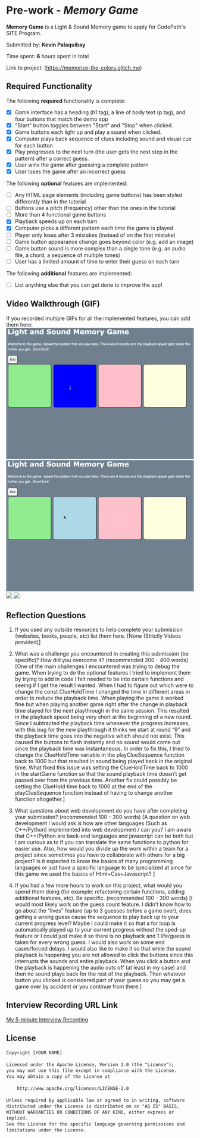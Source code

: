 # Pre-work - *Memory Game*

**Memory Game** is a Light & Sound Memory game to apply for CodePath's SITE Program. 

Submitted by: **Kevin Palaquibay**

Time spent: **6** hours spent in total

Link to project: (https://memorize-the-colors.glitch.me)

## Required Functionality

The following **required** functionality is complete:

* [x] Game interface has a heading (h1 tag), a line of body text (p tag), and four buttons that match the demo app
* [x] "Start" button toggles between "Start" and "Stop" when clicked. 
* [x] Game buttons each light up and play a sound when clicked. 
* [x] Computer plays back sequence of clues including sound and visual cue for each button
* [x] Play progresses to the next turn (the user gets the next step in the pattern) after a correct guess. 
* [x] User wins the game after guessing a complete pattern
* [x] User loses the game after an incorrect guess

The following **optional** features are implemented:

* [ ] Any HTML page elements (including game buttons) has been styled differently than in the tutorial
* [ ] Buttons use a pitch (frequency) other than the ones in the tutorial
* [ ] More than 4 functional game buttons
* [x] Playback speeds up on each turn
* [x] Computer picks a different pattern each time the game is played
* [ ] Player only loses after 3 mistakes (instead of on the first mistake)
* [ ] Game button appearance change goes beyond color (e.g. add an image)
* [ ] Game button sound is more complex than a single tone (e.g. an audio file, a chord, a sequence of multiple tones)
* [ ] User has a limited amount of time to enter their guess on each turn

The following **additional** features are implemented:

- [ ] List anything else that you can get done to improve the app!

## Video Walkthrough (GIF)

If you recorded multiple GIFs for all the implemented features, you can add them here:
![](MemoryGameWalkthrough1.gif)
![](MemoryGameWalkthrough2.gif)
![](gif3-link-here)
![](gif4-link-here)

## Reflection Questions
1. If you used any outside resources to help complete your submission (websites, books, people, etc) list them here. 
[None (Strictly Videos provided)]

2. What was a challenge you encountered in creating this submission (be specific)? How did you overcome it? (recommended 200 - 400 words) 
[One of the main challenges I encountered was trying to debug the game. When trying to do the optional features I tried to implement them by trying to add in code I felt needed to be into certain functions and seeing if I get the result I wanted. When I had to figure out which were to change the const ClueHoldTime I changed the time in different areas in order to reduce the playback time. When playing the game it worked fine but when playing another game right after the change in playback time stayed for the next playthrough in the same session. This resulted in the playback speed being very short at the beginning of a new round. Since I subtracted the playback time whenever the progress increases, with this bug for the new playthrough it thinks we start at round “9” and the playback time goes into the negative which should not exist. This caused the buttons to flash instantly and no sound would come out since the playback time was instantaneous. In order to fix this, I tried to change the ClueHoldTime variable in the playClueSequence function back to 1000 but that resulted in sound being played back in the original time. What fixed this issue was setting the ClueHoldTime back to 1000 in the startGame function so that the sound playback time doesn’t get passed over from the previous time. Another fix could possibly be setting the ClueHold time back to 1000 at the end of the playClueSequence function instead of having to change another function altogether.]

3. What questions about web development do you have after completing your submission? (recommended 100 - 300 words) 
[A question on web development I would ask is how are other languages (Such as C++/Python) implemented into web development / can you? I am aware that C++/Python are back-end languages and javascript can be both but I am curious as to if you can translate the same functions to python for easier use. Also, how would you divide up the work within a team for a project since sometimes you have to collaborate with others for a big project? Is it expected to know the basics of many programming languages or just have a specific language to be specialized at since for this game we used the basics of Html+Css+Javascript?
]

4. If you had a few more hours to work on this project, what would you spend them doing (for example: refactoring certain functions, adding additional features, etc). Be specific. (recommended 100 - 300 words) 
[I would most likely work on the guess count feature. I didn’t know how to go about the “lives” feature (up to 3 guesses before a game over), does getting a wrong guess cause the sequence to play back up to your current progress level? Maybe I could make it so that a for loop is automatically played up to your current progress without the sped-up feature or I could just make it so there is no playback and 1 life/guess is taken for every wrong guess. I would also work on some end cases/forced delays. I would also like to make it so that while the sound playback is happening you are not allowed to click the buttons since this interrupts the sounds and entire playback. When you click a button and the playback is happening the audio cuts off (at least in my case) and then no sound plays back for the rest of the playback. Then whatever button you clicked is considered part of your guess so you may get a game over by accident or you continue from there.]



## Interview Recording URL Link

[My 5-minute Interview Recording](https://youtu.be/jFuI9QztqqE)


## License

    Copyright [YOUR NAME]

    Licensed under the Apache License, Version 2.0 (the "License");
    you may not use this file except in compliance with the License.
    You may obtain a copy of the License at

        http://www.apache.org/licenses/LICENSE-2.0

    Unless required by applicable law or agreed to in writing, software
    distributed under the License is distributed on an "AS IS" BASIS,
    WITHOUT WARRANTIES OR CONDITIONS OF ANY KIND, either express or implied.
    See the License for the specific language governing permissions and
    limitations under the License.
